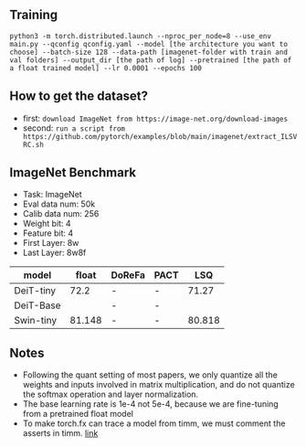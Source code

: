 ## Training
```
python3 -m torch.distributed.launch --nproc_per_node=8 --use_env main.py --qconfig qconfig.yaml --model [the architecture you want to choose] --batch-size 128 --data-path [imagenet-folder with train and val folders] --output_dir [the path of log] --pretrained [the path of a float trained model] --lr 0.0001 --epochs 100
```

## How to get the dataset?
- first: `download ImageNet from https://image-net.org/download-images`
- second: `run a script from https://github.com/pytorch/examples/blob/main/imagenet/extract_ILSVRC.sh`

## ImageNet Benchmark
- Task: ImageNet
- Eval data num: 50k
- Calib data num: 256
- Weight bit: 4
- Feature bit: 4
- First Layer: 8w
- Last Layer: 8w8f

|model| float | DoReFa|PACT|LSQ|
|---|---|---|---|---|
| DeiT-tiny |72.2 | - | - | 71.27 |
| DeiT-Base | | - | - |  |
| Swin-tiny |81.148 | - | - | 80.818|

## Notes
- Following the quant setting of most papers, we only quantize all the weights and inputs involved in matrix multiplication, and do not quantize the softmax operation and layer normalization. 
- The base learning rate is 1e-4 not 5e-4, because we are fine-tuning from a pretrained float model
- To make torch.fx can trace a model from timm, we must comment the asserts in timm. [link](https://github.com/rwightman/pytorch-image-models/blob/main/timm/models/layers/patch_embed.py#L42-L43)
